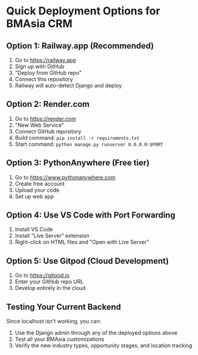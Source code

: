# Quick Deployment Options for BMAsia CRM

## Option 1: Railway.app (Recommended)
1. Go to https://railway.app
2. Sign up with GitHub
3. "Deploy from GitHub repo"
4. Connect this repository
5. Railway will auto-detect Django and deploy

## Option 2: Render.com
1. Go to https://render.com
2. "New Web Service"
3. Connect GitHub repository
4. Build command: `pip install -r requirements.txt`
5. Start command: `python manage.py runserver 0.0.0.0:$PORT`

## Option 3: PythonAnywhere (Free tier)
1. Go to https://www.pythonanywhere.com
2. Create free account
3. Upload your code
4. Set up web app

## Option 4: Use VS Code with Port Forwarding
1. Install VS Code
2. Install "Live Server" extension
3. Right-click on HTML files and "Open with Live Server"

## Option 5: Use Gitpod (Cloud Development)
1. Go to https://gitpod.io
2. Enter your GitHub repo URL
3. Develop entirely in the cloud

## Testing Your Current Backend
Since localhost isn't working, you can:
1. Use the Django admin through any of the deployed options above
2. Test all your BMAsia customizations
3. Verify the new industry types, opportunity stages, and location tracking